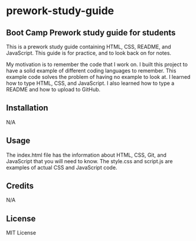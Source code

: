 # prework-study-guide

## Boot Camp Prework study guide for students

This is a prework study guide containing HTML, CSS, README, and JavaScript.
This guide is for practice, and to look back on for notes.

My motivation is to remember the code that I work on.
I built this project to have a solid example of different coding languages to remember.
This example code solves the problem of having no example to look at.
I learned how to type HTML, CSS, and JavaScript. I also learned how to type a README and how to upload to GitHub.

## Installation

N/A

## Usage

The index.html file has the information about HTML, CSS, Git, and JavaScript that you will need to know.
The style.css and script.js are examples of actual CSS and JavaScript code. 

## Credits

N/A

## License

MIT License